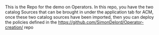 This is the Repo for the demo on Operators.
In this repo, you have the two catalog Sources that can be brought in under the application tab for ACM,
once these two catalog sources have been imported, then you can deploy the policies defined in the 
https://github.com/SimonDelord/Operator-creation/ repo
